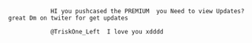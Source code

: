                 HI you pushcased the PREMIUM  you Need to view Updates? great Dm on twiter for get updates
                
                @TriskOne_Left  I love you xdddd
